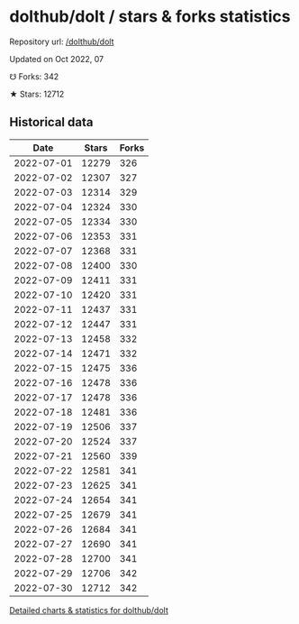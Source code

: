 # dolthub/dolt / stars & forks statistics

Repository url: [/dolthub/dolt](https://github.com/dolthub/dolt)

Updated on Oct 2022, 07

☋ Forks: 342

★ Stars: 12712

## Historical data
| Date | Stars | Forks |
|------|-------|-------|
| 2022-07-01 | 12279 | 326 | 
| 2022-07-02 | 12307 | 327 | 
| 2022-07-03 | 12314 | 329 | 
| 2022-07-04 | 12324 | 330 | 
| 2022-07-05 | 12334 | 330 | 
| 2022-07-06 | 12353 | 331 | 
| 2022-07-07 | 12368 | 331 | 
| 2022-07-08 | 12400 | 330 | 
| 2022-07-09 | 12411 | 331 | 
| 2022-07-10 | 12420 | 331 | 
| 2022-07-11 | 12437 | 331 | 
| 2022-07-12 | 12447 | 331 | 
| 2022-07-13 | 12458 | 332 | 
| 2022-07-14 | 12471 | 332 | 
| 2022-07-15 | 12475 | 336 | 
| 2022-07-16 | 12478 | 336 | 
| 2022-07-17 | 12478 | 336 | 
| 2022-07-18 | 12481 | 336 | 
| 2022-07-19 | 12506 | 337 | 
| 2022-07-20 | 12524 | 337 | 
| 2022-07-21 | 12560 | 339 | 
| 2022-07-22 | 12581 | 341 | 
| 2022-07-23 | 12625 | 341 | 
| 2022-07-24 | 12654 | 341 | 
| 2022-07-25 | 12679 | 341 | 
| 2022-07-26 | 12684 | 341 | 
| 2022-07-27 | 12690 | 341 | 
| 2022-07-28 | 12700 | 341 | 
| 2022-07-29 | 12706 | 342 | 
| 2022-07-30 | 12712 | 342 | 


[Detailed charts & statistics for dolthub/dolt](https://reviewgithub.com/rep/dolthub/dolt)
